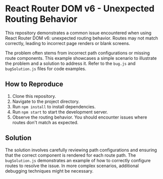 # React Router DOM v6 - Unexpected Routing Behavior

This repository demonstrates a common issue encountered when using React Router DOM v6: unexpected routing behavior.  Routes may not match correctly, leading to incorrect page renders or blank screens.

The problem often stems from incorrect path configurations or missing route components. This example showcases a simple scenario to illustrate the problem and a solution to address it.  Refer to the `bug.js` and `bugSolution.js` files for code examples.

## How to Reproduce

1. Clone this repository.
2. Navigate to the project directory.
3. Run `npm install` to install dependencies.
4. Run `npm start` to start the development server.
5. Observe the routing behavior.  You should encounter issues where routes don't match as expected.

## Solution

The solution involves carefully reviewing path configurations and ensuring that the correct component is rendered for each route path.  The `bugSolution.js` demonstrates an example of how to correctly configure routes to resolve the issue.  In more complex scenarios, additional debugging techniques might be necessary.